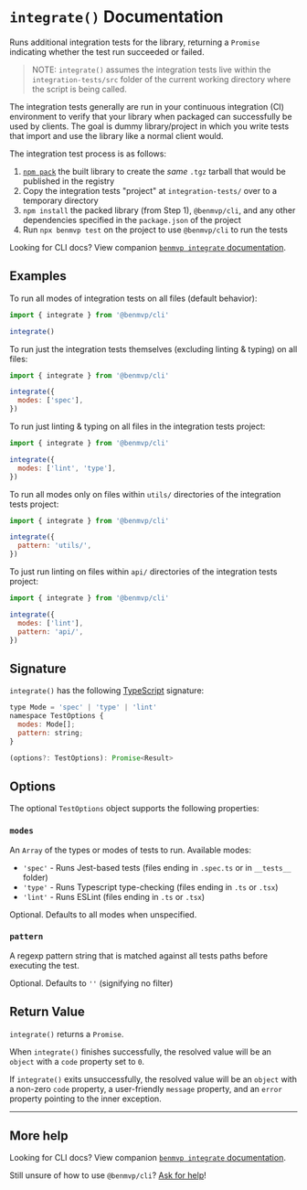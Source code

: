 # `integrate()` Documentation

Runs additional integration tests for the library, returning a `Promise` indicating whether the test run succeeded or failed.

> NOTE: `integrate()` assumes the integration tests live within the `integration-tests/src` folder of the current working directory where the script is being called.

The integration tests generally are run in your continuous integration (CI) environment to verify that your library when packaged can successfully be used by clients. The goal is dummy library/project in which you write tests that import and use the library like a normal client would.

The integration test process is as follows:

1. [`npm pack`](https://docs.npmjs.com/cli/pack.html) the built library to create the _same_ `.tgz` tarball that would be published in the registry
1. Copy the integration tests "project" at `integration-tests/` over to a temporary directory
1. `npm install` the packed library (from Step 1), `@benmvp/cli`, and any other dependencies specified in the `package.json` of the project
1. Run `npx benmvp test` on the project to use `@benmvp/cli` to run the tests

Looking for CLI docs? View companion [`benmvp integrate` documentation](../cli/integrate.md).

## Examples

To run all modes of integration tests on all files (default behavior):

```js
import { integrate } from '@benmvp/cli'

integrate()
```

To run just the integration tests themselves (excluding linting & typing) on all files:

```js
import { integrate } from '@benmvp/cli'

integrate({
  modes: ['spec'],
})
```

To run just linting & typing on all files in the integration tests project:

```js
import { integrate } from '@benmvp/cli'

integrate({
  modes: ['lint', 'type'],
})
```

To run all modes only on files within `utils/` directories of the integration tests project:

```js
import { integrate } from '@benmvp/cli'

integrate({
  pattern: 'utils/',
})
```

To just run linting on files within `api/` directories of the integration tests project:

```js
import { integrate } from '@benmvp/cli'

integrate({
  modes: ['lint'],
  pattern: 'api/',
})
```

## Signature

`integrate()` has the following [TypeScript](https://www.typescriptlang.org/) signature:

```js
type Mode = 'spec' | 'type' | 'lint'
namespace TestOptions {
  modes: Mode[];
  pattern: string;
}

(options?: TestOptions): Promise<Result>
```

## Options

The optional `TestOptions` object supports the following properties:

### `modes`

An `Array` of the types or modes of tests to run. Available modes:

- `'spec'` - Runs Jest-based tests (files ending in `.spec.ts` or in `__tests__` folder)
- `'type'` - Runs Typescript type-checking (files ending in `.ts` or `.tsx`)
- `'lint'` - Runs ESLint (files ending in `.ts` or `.tsx`)

Optional. Defaults to all modes when unspecified.

### `pattern`

A regexp pattern string that is matched against all tests paths before executing the test.

Optional. Defaults to `''` (signifying no filter)

## Return Value

`integrate()` returns a `Promise`.

When `integrate()` finishes successfully, the resolved value will be an `object` with a `code` property set to `0`.

If `integrate()` exits unsuccessfully, the resolved value will be an `object` with a non-zero `code` property, a user-friendly `message` property, and an `error` property pointing to the inner exception.

---

## More help

Looking for CLI docs? View companion [`benmvp integrate` documentation](../cli/integrate.md).

Still unsure of how to use `@benmvp/cli`? [Ask for help](https://github.com/benmvp/benmvp-cli/issues)!
